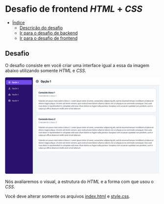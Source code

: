 # Desafio de frontend *HTML* + *CSS*

- [Índice](#indice)
  - [Descrição do desafio](#desafio)
  - [Ir para o desafio de backend](../backend/README.md)
  - [Ir para o desafio de frontend](../frontend/README.md)

## Desafio

O desafio consiste em você criar uma interface igual a essa da imagem abaixo utilizando somente *HTML* e *CSS*.

![Imagem da interface do desafio](images/teste-estagio.png)

Nós avaliaremos o visual, a estrutura do *HTML* e a forma com que usou o *CSS*.

Você deve alterar somente os arquivos [index.html](index.html) e [style.css](style.css).
